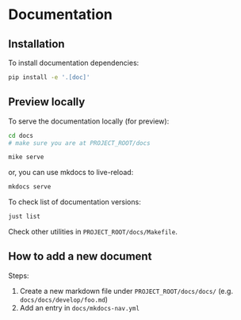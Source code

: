 # Documentation

## Installation

To install documentation dependencies:

```bash
pip install -e '.[doc]'
```

## Preview locally

To serve the documentation locally (for preview):

```bash
cd docs
# make sure you are at PROJECT_ROOT/docs

mike serve
```

or, you can use mkdocs to live-reload:

```bash
mkdocs serve
```

To check list of documentation versions:

```bash
just list
```

Check other utilities in `PROJECT_ROOT/docs/Makefile`.

## How to add a new document

Steps:

1. Create a new markdown file under `PROJECT_ROOT/docs/docs/` (e.g. `docs/docs/develop/foo.md`)
2. Add an entry in `docs/mkdocs-nav.yml`
